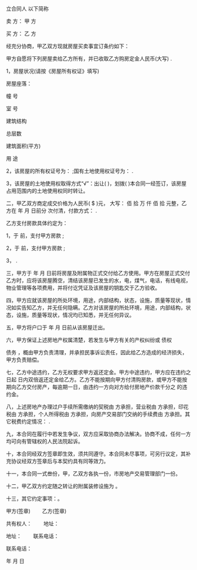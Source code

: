 
 


立合同人 以下简称


卖 方： 甲 方


买 方： 乙 方


经充分协商，甲乙双方现就房屋买卖事宜订条约如下：


甲方自愿将下列房屋卖给乙方所有，并已收取乙方购房定金人民币(大写) .


1，房屋状况(请按《房屋所有权证》填写)


房屋座落：


幢 号


室 号


建筑结构


总层数


建筑面积(平方)


用 途


2，该房屋的所有权证号为： ;国有土地使用权证号为： .


3，该房屋的土地使用权取得方式“√”：出让( )，划拨( )本合同一经签订，该房屋占用范围内的土地使用权同时转让。


二，甲乙双方商定成交价格为人民币( $ )元， 大写： 佰 拾 万 仟 佰 拾 元整，乙方在  年 月 日前分 次付清，付款方式： .


乙方支付房款具体约定为：


1，于 前，支付甲方房款 ;


2，于 前，支付甲方房款 ;


3， .


三，甲方于 年 月 日前将房屋及附属物正式交付给乙方使用。甲方在房屋正式交付乙方时，应将该房屋腾空，清结该房屋已发生的水，电，煤气，电话，有线电视，物业管理等各项费用，并将付讫凭证及该房屋的钥匙交于乙方验收。


四，甲方应就该房屋的所处环境，用途，内部结构，状态，设施，质量等现状，情况如实告知乙方，并无任何隐瞒。乙方对该房屋的所处环境，用途，内部结构，状态，设施，质量等现状，情况均已知悉，并无任何异议。


五，甲方将户口于 年 月 日前从该房屋迁出。


六，甲方保证上述房地产权属清楚，若发生与甲方有关的产权纠纷或
债权

债务
，概由甲方负责清理，并承担民事诉讼责任，因此给乙方造成的经济损失，甲方负责赔偿。


七，乙方中途违约，乙方无权要求甲方返还定金。甲方中途违约，甲方应在违约之日起 日内双倍返还定金给乙方。乙方不能按期向甲方付清购房款，或甲方不能按期向乙方交付房产，每逾期一日，由违约一方向对方给付房地产价款千分之 的违约金。


八，上述房地产办理过户手续所需缴纳的契税由 方承担，营业税由 方承担，印花税由 方承担，个人所得税由 方承担，向房产交易部门交纳的手续费由 方承担。其它税费约定情况： .


九，本合同在履行中若发生争议，双方应采取协商办法解决。协商不成，任何一方均可向有管辖权的人民法院起诉。


十，本合同经双方签章即生效，须共同遵守。本合同未尽事项，可另行议定，其补充协议经双方签章后与本契约具有同等效力。


十一，本合同一式叁份，甲，乙双方各执一份，市房地产交易管理部门一份。


十二，甲乙双方约定随之转让的附属装修设施为 。


十三，其它约定事项：。


甲方(签章) 　　乙方(签章)


共有权人： 　　地址：


地址： 　　联系电话：


联系电话：


年 月 日
 


 

 
 
 
 
 
  


  
 

  


  


  
 
 
 
 

